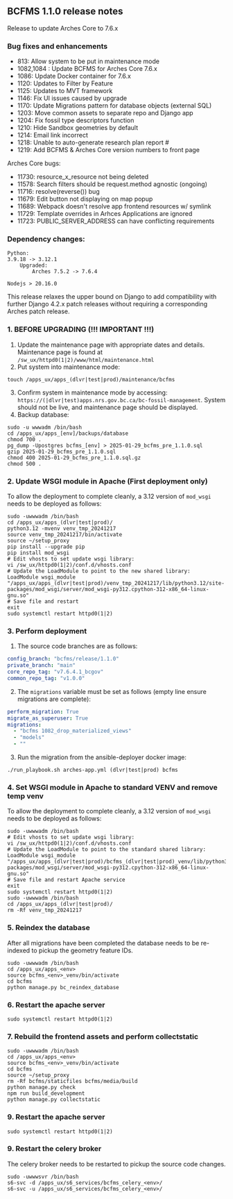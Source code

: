 BCFMS 1.1.0 release notes
------------------------
Release to update Arches Core to 7.6.x

### Bug fixes and enhancements
- 813: Allow system to be put in maintenance mode
- 1082,1084 : Update BCFMS for Arches Core 7.6.x
- 1086: Update Docker container for 7.6.x
- 1120: Updates to Filter by Feature
- 1125: Updates to MVT framework
- 1146: Fix UI issues caused by upgrade
- 1170: Update Migrations pattern for database objects (external SQL)
- 1203: Move common assets to separate repo and Django app
- 1204: Fix fossil type descriptors function
- 1210: Hide Sandbox geometries by default
- 1214: Email link incorrect
- 1218: Unable to auto-generate research plan report #
- 1219: Add BCFMS & Arches Core version numbers to front page

Arches Core bugs:
- 11730: resource_x_resource not being deleted
- 11578: Search filters should be request.method agnostic (ongoing)
- 11716: resolve(reverse()) bug
- 11679: Edit button not displaying on map popup
- 11689: Webpack doesn't resolve app frontend resources w/ symlink
- 11729: Template overrides in Arhces Applications are ignored
- 11723: PUBLIC_SERVER_ADDRESS can have conflicting requirements

### Dependency changes:
```
Python:
3.9.18 -> 3.12.1
    Upgraded:
        Arches 7.5.2 -> 7.6.4

Nodejs > 20.16.0
```

This release relaxes the upper bound on Django to add compatibility with further Django 4.2.x patch releases without requiring a corresponding Arches patch release.
### 1. BEFORE UPGRADING (!!! IMPORTANT !!!)
1. Update the maintenance page with appropriate dates and details. Maintenance page is found at `/sw_ux/httpd0(1|2)/www/html/maintenance.html`
2. Put system into maintenance mode:
```shell
touch /apps_ux/apps_(dlvr|test|prod)/maintenance/bcfms
```
3. Confirm system in maintenance mode by accessing:
   `https://(|dlvr|test)apps.nrs.gov.bc.ca/bc-fossil-management`. System should not be live, and maintenance page should be displayed.
4. Backup database:
```shell
sudo -u wwwadm /bin/bash
cd /apps_ux/apps_[env]/backups/database
chmod 700 .
pg_dump -Upostgres bcfms_[env] > 2025-01-29_bcfms_pre_1.1.0.sql
gzip 2025-01-29_bcfms_pre_1.1.0.sql
chmod 400 2025-01-29_bcfms_pre_1.1.0.sql.gz
chmod 500 .
```

### 2. Update WSGI module in Apache (First deployment only)

To allow the deployment to complete cleanly, a 3.12 version of `mod_wsgi` needs to be deployed as follows:
```shell
sudo -uwwwadm /bin/bash
cd /apps_ux/apps_(dlvr|test|prod)/
python3.12 -mvenv venv_tmp_20241217
source venv_tmp_20241217/bin/activate
source ~/setup_proxy
pip install --upgrade pip
pip install mod_wsgi
# Edit vhosts to set update wsgi library:
vi /sw_ux/httpd0(1|2)/conf.d/vhosts.conf
# Update the LoadModule to point to the new shared library:
LoadModule wsgi_module "/apps_ux/apps_(dlvr|test|prod)/venv_tmp_20241217/lib/python3.12/site-packages/mod_wsgi/server/mod_wsgi-py312.cpython-312-x86_64-linux-gnu.so"
# Save file and restart 
exit
sudo systemctl restart httpd0(1|2)
```

### 3. Perform deployment
1. The source code branches are as follows:
```yaml
config_branch: "bcfms/release/1.1.0"
private_branch: "main"
core_repo_tag: "v7.6.4.1_bcgov" 
common_repo_tag: "v1.0.0"
```

2. The `migrations` variable must be set as follows (empty line ensure migrations are complete):
```yaml
perform_migration: True
migrate_as_superuser: True
migrations:
  - "bcfms 1082_drop_materialized_views"
  - "models"
  - ""
```
3. Run the migration from the ansible-deployer docker image:
```shell
./run_playbook.sh arches-app.yml (dlvr|test|prod) bcfms
```

### 4. Set WSGI module in Apache to standard VENV and remove temp venv

To allow the deployment to complete cleanly, a 3.12 version of `mod_wsgi` needs to be deployed as follows:
```shell
sudo -uwwwadm /bin/bash
# Edit vhosts to set update wsgi library:
vi /sw_ux/httpd0(1|2)/conf.d/vhosts.conf
# Update the LoadModule to point to the standard shared library:
LoadModule wsgi_module "/apps_ux/apps_(dlvr|test|prod)/bcfms_(dlvr|test|prod)_venv/lib/python3.12/site-packages/mod_wsgi/server/mod_wsgi-py312.cpython-312-x86_64-linux-gnu.so"
# Save file and restart Apache service
exit
sudo systemctl restart httpd0(1|2)
sudo -uwwwadm /bin/bash
cd /apps_ux/apps_(dlvr|test|prod)/
rm -Rf venv_tmp_20241217
```

### 5. Reindex the database
After all migrations have been completed the database needs to be re-indexed to
pickup the geometry feature IDs.
```shell
sudo -uwwwadm /bin/bash
cd /apps_ux/apps_<env>
source bcfms_<env>_venv/bin/activate
cd bcfms
python manage.py bc_reindex_database
```

### 6. Restart the apache server
```shell
sudo systemctl restart httpd0(1|2)
```

### 7. Rebuild the frontend assets and perform collectstatic
```shell
sudo -uwwwadm /bin/bash
cd /apps_ux/apps_<env>
source bcfms_<env>_venv/bin/activate
cd bcfms
source ~/setup_proxy
rm -Rf bcfms/staticfiles bcfms/media/build
python manage.py check
npm run build_development
python manage.py collectstatic
```

### 9. Restart the apache server
```shell
sudo systemctl restart httpd0(1|2)
```

### 9. Restart the celery broker
The celery broker needs to be restarted to pickup the source code changes.
```shell
sudo -uwwwsvr /bin/bash
s6-svc -d /apps_ux/s6_services/bcfms_celery_<env>/
s6-svc -u /apps_ux/s6_services/bcfms_celery_<env>/
```
